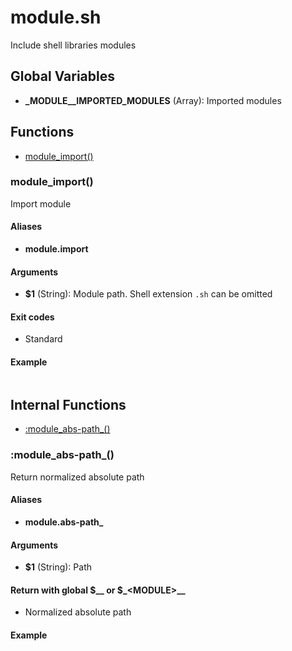 # module.sh

Include shell libraries modules

## Global Variables

* **\_MODULE__IMPORTED_MODULES** (Array): Imported modules


## Functions
* [module_import()](#module_import)


### module_import()

Import module

#### Aliases

* **module.import**

#### Arguments

* **$1** (String): Module path. Shell extension `.sh` can be omitted

#### Exit codes

* Standard

#### Example

```bash
```



## Internal Functions
* [:module_abs-path_()](#module_abs-path_)


### :module_abs-path_()

Return normalized absolute path

#### Aliases

* **module.abs-path_**

#### Arguments

* **$1** (String): Path

#### Return with global $__ or $_\<MODULE\>__

* Normalized absolute path

#### Example

```bash
```


